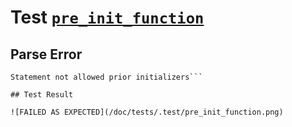 # Test [`pre_init_function`](/doc/tests/statement_usage.md#L234)

## Parse Error

```,plain
Statement not allowed prior initializers```

## Test Result

![FAILED AS EXPECTED](/doc/tests/.test/pre_init_function.png)
